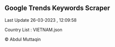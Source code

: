 

## Google Trends Keywords Scraper 
 
Last Update 26-03-2023 , 12:09:58

Country List :
VIETNAM.json



© Abdul Muttaqin 
